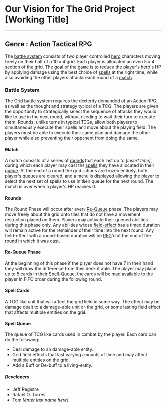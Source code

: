 <!--# Academic-->
<!--#This is a repository where I place a collection of the projects I've worked on for various CS classes.-->
# Our Vision for The Grid Project [Working Title]

--------------------------------------------------------------------------------

## Genre : Action Tactical RPG

The [battle system](#battle-system) consists of two player controlled [hero](#hero-info) characters moving freely on their half of a 10 x 4 grid. Each player is allocated an even 5 x 4 section of the grid. The goal of the game is to reduce the player's hero's HP by applying damage using the best choice of [spells](#spell-cards) at the right time, while also avoiding the other players attacks each round of a [match](#match-info).

### Battle System <a id="battle-system"></a>

The Grid battle system requires the dexterity demanded of an Action RPG, as well as the thought and strategy typical of a TCG. The players are given the opportunity to strategically select the sequence of attacks they would like to use in the next round, without needing to wait their turn to execute them. Rounds, unlike turns in typical TCGs, allow both players to simultaneously execute their spells and move about the playing field. The players must be able to execute their game plan and damage the other player while also preventing their opponent from doing the same.

#### Match <a id="match-info"></a>

A match consists of a series of [rounds](#round-info) that each last up to _[insert time]_, during which each player may cast the [spells](#spell-cards) they have allocated in their [queue](#queue-info). At the end of a round the grid actions are frozen entirely, both player's queues are cleared, and a menu is displayed allowing the player to select the next set of spells to use in their queue for the next round. The match is over when a player's HP reaches 0.

#### Rounds <a id="round-info"></a>

The Round Phase will occur after every [Re-Queue](#queue-phase) phase. The players may move freely about the grid onto tiles that do not have a movement restriction placed on them. Players may activate their queued abilities during this phase only. Any abilities whose [field-effect](#field-effect-info) has a timed duration will remain active for the remainder of their time into the next round. Any field-effect with a round-based duration will be [RFG](#RFG-info)'d at the end of the round in which it was cast.

#### Re-Queue Phase <a id="queue-phase"></a>

At the beginning of this phase if the player does not have 7 in their hand they will draw the difference from their deck if able. The player may place up to 5 cards in their [Spell-Queue](#spell-queue-info), the cards will be mad available to the player in FIFO order during the following round.

#### Spell Cards <a id="spell-cards"></a>

A TCG like unit that will affect the grid field in some way. The effect may be damage dealt to a damage-able unit on the grid, or some lasting field effect that affects multiple entities on the grid.

#### Spell Queue  <a id="spell-queue-info"></a>

The queue of TCG like cards used in combat by the player. Each card can do the following:

- Deal damage to an damage-able entity.
- Grid field effects that last varying amounts of time and may affect multiple entities on the grid.
- Add a Buff or De-buff to a living-entity.

##### Developers

- Jeff Registre
- Rafael O. Torres
- Tom _[enter last name here]_
